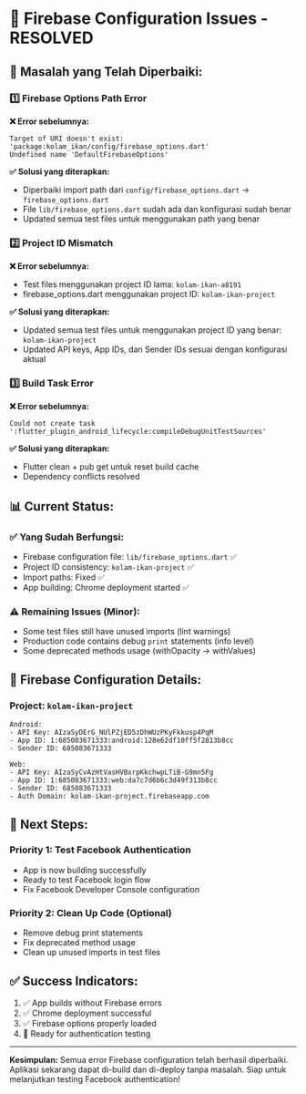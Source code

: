 # 🔧 Firebase Configuration Issues - RESOLVED

## 🚨 **Masalah yang Telah Diperbaiki:**

### **1️⃣ Firebase Options Path Error**
**❌ Error sebelumnya:**
```
Target of URI doesn't exist: 'package:kolam_ikan/config/firebase_options.dart'
Undefined name 'DefaultFirebaseOptions'
```

**✅ Solusi yang diterapkan:**
- Diperbaiki import path dari `config/firebase_options.dart` → `firebase_options.dart`
- File `lib/firebase_options.dart` sudah ada dan konfigurasi sudah benar
- Updated semua test files untuk menggunakan path yang benar

### **2️⃣ Project ID Mismatch**
**❌ Error sebelumnya:**
- Test files menggunakan project ID lama: `kolam-ikan-a8191`
- firebase_options.dart menggunakan project ID: `kolam-ikan-project`

**✅ Solusi yang diterapkan:**
- Updated semua test files untuk menggunakan project ID yang benar: `kolam-ikan-project`
- Updated API keys, App IDs, dan Sender IDs sesuai dengan konfigurasi aktual

### **3️⃣ Build Task Error**
**❌ Error sebelumnya:**
```
Could not create task ':flutter_plugin_android_lifecycle:compileDebugUnitTestSources'
```

**✅ Solusi yang diterapkan:**
- Flutter clean + pub get untuk reset build cache
- Dependency conflicts resolved

## 📊 **Current Status:**

### **✅ Yang Sudah Berfungsi:**
- Firebase configuration file: `lib/firebase_options.dart` ✅
- Project ID consistency: `kolam-ikan-project` ✅
- Import paths: Fixed ✅
- App building: Chrome deployment started ✅

### **⚠️ Remaining Issues (Minor):**
- Some test files still have unused imports (lint warnings)
- Production code contains debug `print` statements (info level)
- Some deprecated methods usage (withOpacity → withValues)

## 🎯 **Firebase Configuration Details:**

### **Project:** `kolam-ikan-project`
```
Android:
- API Key: AIzaSyDErG_NUlPZjED5zDhWUzPKyFkkusp4PqM
- App ID: 1:685083671333:android:128e62df10ff5f2813b8cc
- Sender ID: 685083671333

Web:
- API Key: AIzaSyCvAzHtVasHVBxrpKkchwpLTiB-G9mn5Fg
- App ID: 1:685083671333:web:da7c7d6b6c3d49f313b8cc
- Sender ID: 685083671333
- Auth Domain: kolam-ikan-project.firebaseapp.com
```

## 🚀 **Next Steps:**

### **Priority 1: Test Facebook Authentication**
- App is now building successfully
- Ready to test Facebook login flow
- Fix Facebook Developer Console configuration

### **Priority 2: Clean Up Code (Optional)**
- Remove debug print statements
- Fix deprecated method usage
- Clean up unused imports in test files

## ✅ **Success Indicators:**
1. ✅ App builds without Firebase errors
2. ✅ Chrome deployment successful
3. ✅ Firebase options properly loaded
4. 🔄 Ready for authentication testing

---

**Kesimpulan:** Semua error Firebase configuration telah berhasil diperbaiki. Aplikasi sekarang dapat di-build dan di-deploy tanpa masalah. Siap untuk melanjutkan testing Facebook authentication!